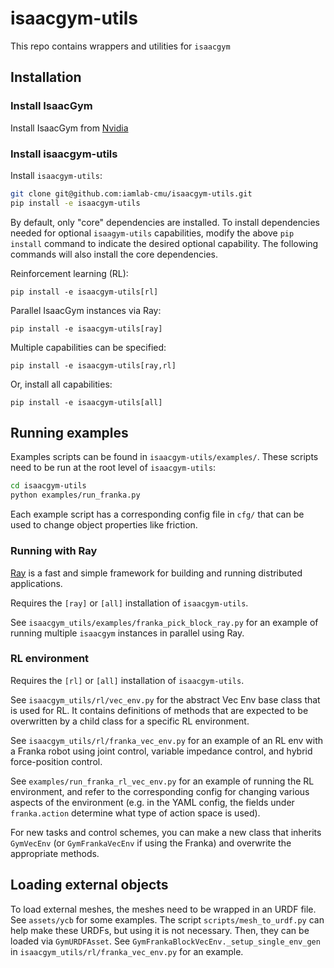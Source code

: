 # isaacgym-utils
This repo contains wrappers and utilities for `isaacgym`

## Installation

### Install IsaacGym

Install IsaacGym from [Nvidia](https://developer.nvidia.com/isaac-gym)

### Install isaacgym-utils

Install `isaacgym-utils`:

```bash
git clone git@github.com:iamlab-cmu/isaacgym-utils.git
pip install -e isaacgym-utils
```

By default, only "core" dependencies are installed. To install dependencies needed for optional `isaagym-utils` capabilities, modify the above `pip install` command to indicate the desired optional capability. The following commands will also install the core dependencies.

Reinforcement learning (RL):
```
pip install -e isaacgym-utils[rl]
```

Parallel IsaacGym instances via Ray:
```
pip install -e isaacgym-utils[ray]
```

Multiple capabilities can be specified:
```
pip install -e isaacgym-utils[ray,rl]
```

Or, install all capabilities:
```
pip install -e isaacgym-utils[all]
```

## Running examples

Examples scripts can be found in `isaacgym-utils/examples/`.
These scripts need to be run at the root level of `isaacgym-utils`:

```bash
cd isaacgym-utils
python examples/run_franka.py
```

Each example script has a corresponding config file in `cfg/` that can be used to change object properties like friction.

### Running with Ray

[Ray](https://github.com/ray-project/ray) is a fast and simple framework for building and running distributed applications.

Requires the `[ray]` or `[all]` installation of `isaacgym-utils`.

See `isaacgym_utils/examples/franka_pick_block_ray.py` for an example of running multiple `isaacgym` instances in parallel using Ray.

### RL environment

Requires the `[rl]` or `[all]` installation of `isaacgym-utils`.

See `isaacgym_utils/rl/vec_env.py` for the abstract Vec Env base class that is used for RL.
It contains definitions of methods that are expected to be overwritten by a child class for a specific RL environment.

See `isaacgym_utils/rl/franka_vec_env.py` for an example of an RL env with a Franka robot using joint control, variable impedance control, and hybrid force-position control.

See `examples/run_franka_rl_vec_env.py` for an example of running the RL environment, and refer to the corresponding config for changing various aspects of the environment (e.g. in the YAML config, the fields under `franka.action` determine what type of action space is used).

For new tasks and control schemes, you can make a new class that inherits `GymVecEnv` (or `GymFrankaVecEnv` if using the Franka) and overwrite the appropriate methods.

## Loading external objects
To load external meshes, the meshes need to be wrapped in an URDF file.
See `assets/ycb` for some examples.
The script `scripts/mesh_to_urdf.py` can help make these URDFs, but using it is not necessary.
Then, they can be loaded via `GymURDFAsset`.
See `GymFrankaBlockVecEnv._setup_single_env_gen` in `isaacgym_utils/rl/franka_vec_env.py` for an example.
